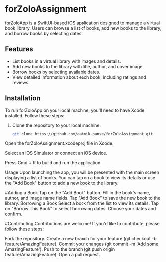# forZoloAssignment

forZoloApp is a SwiftUI-based iOS application designed to manage a virtual book library. Users can browse a list of books, add new books to the library, and borrow books by selecting dates.

## Features

- List books in a virtual library with images and details.
- Add new books to the library with title, author, and cover image.
- Borrow books by selecting available dates.
- View detailed information about each book, including ratings and reviews.

## Installation

To run forZoloApp on your local machine, you'll need to have Xcode installed. Follow these steps:

1. Clone the repository to your local machine:

   ```bash
   git clone https://github.com/aatmik-panse/forZoloAssignment.git
Open the forZoloAssignment.xcodeproj file in Xcode.

Select an iOS Simulator or connect an iOS device.

Press Cmd + R to build and run the application.

Usage
Upon launching the app, you will be presented with the main screen displaying a list of books. You can tap on a book to view its details or use the "Add Book" button to add a new book to the library.

#Adding a Book
Tap on the "Add Book" button.
Fill in the book's name, author, and image name fields.
Tap "Add Book" to save the new book to the library.
Borrowing a Book
Select a book from the list to view its details.
Tap on "Borrow This Book" to select borrowing dates.
Choose your dates and confirm.

#Contributing
Contributions are welcome! If you'd like to contribute, please follow these steps:

Fork the repository.
Create a new branch for your feature (git checkout -b feature/AmazingFeature).
Commit your changes (git commit -m 'Add some AmazingFeature').
Push to the branch (git push origin feature/AmazingFeature).
Open a pull request.
